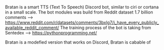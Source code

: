 Bratan is a smart TTS (Text To Speech) Discord bot, similar to ciri or cortana in a small scale. 
The bot modules was build from Reddit dataset 1.7 billion comments --> https://www.reddit.com/r/datasets/comments/3bxlg7/i_have_every_publicly_available_reddit_comment/ 
The training process of the bot is taking from Sentedex --> https://pythonprogramming.net/

Bratan is a modefied version that works on Discord, Bratan is cabable of 
